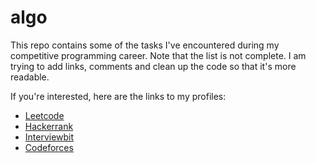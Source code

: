 # algo
This repo contains some of the tasks I've encountered during my competitive programming career.
Note that the list is not complete. I am trying to add links, comments and clean up the code so that it's more readable.

If you're interested, here are the links to my profiles:
- [Leetcode](https://leetcode.com/han_v/)
- [Hackerrank](https://www.hackerrank.com/Han_V)
- [Interviewbit](https://www.interviewbit.com/profile/Han_V)
- [Codeforces](https://codeforces.com/profile/Han_V)
